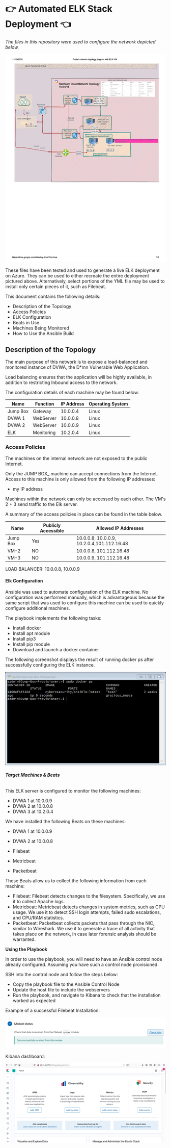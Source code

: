 # :point_right: **Automated ELK Stack Deployment** :point_left:

*The files in this repository were used to configure the network depicted below.*

![alt text](https://github.com/Fredavv88/Cloud-project-1/blob/main/Diagrams/1.png)

These files have been tested and used to generate a live ELK deployment on Azure. They can be used to either recreate the entire deployment pictured above. Alternatively, select portions of the YML file may be used to install only certain pieces of it, such as Filebeat.


This document contains the following details:

* Description of the Topology
* Access Policies
* ELK Configuration
* Beats in Use
* Machines Being Monitored
* How to Use the Ansible Build

## **Description of the Topology** 

The main purpose of this network is to expose a load-balanced and monitored instance of DVWA, the D*mn Vulnerable Web Application.

Load balancing ensures that the application will be highly available, in addition to restricting Inbound access to the network.

The configuration details of each machine may be found below. 

| Name     | Function   | IP Address | Operating System |
|----------|------------|------------|------------------|
| Jump Box | Gateway    | 10.0.0.4   | Linux            |
| DVWA 1   | WebServer  | 10.0.0.8   | Linux            |
| DVWA 2   | WebServer  | 10.0.0.9   | Linux            |
| ELK      | Monitoring | 10.2.0.4   | Linux            |


### **Access Policies**

The machines on the internal network are not exposed to the public Internet.

Only the JUMP BOX_ machine can accept connections from the Internet. Access to this machine is only allowed from the following IP addresses: 

* my IP address

Machines within the network can only be accessed by each other. The VM's 2 + 3 send traffic to the Elk server.

A summary of the access policies in place can be found in the table below.

| Name	   | Publicly Accessible |                       Allowed IP Addresses        |
|----------|---------------------|---------------------------------------------------| 
| Jump Box |       Yes           |   10.0.0.8, 10.0.0.9, 10.2.0.4,101.112.16.48      |
| VM-2	   |        NO           |	  10.0.0.8, 101.112.16.48                        |
| VM-3	   |        NO	         |    10.0.0.9, 101.112.16.48                        |

LOAD BALANCER: 10.0.0.8, 10.0.0.9

#### **Elk Configuration**

Ansible was used to automate configuration of the ELK machine. No configuration was performed manually, which is advantageous because the same script that was used to configure this machine can be used to quickly configure additional machines.

The playbook implements the following tasks:

* Install docker
* Install apt module
* Install pip3
* Install pip module
* Download and launch a docker container

The following screenshot displays the result of running docker ps after successfully configuring the ELK instance.

![alt text](https://github.com/Fredavv88/Cloud-project-1/blob/main/Images/DockerPs.png)

###### **Target Machines & Beats**

This ELK server is configured to monitor the following machines:

* DVWA 1 at 10.0.0.9
* DVWA 2 at 10.0.0.8
* DVWA 3 at 10.2.0.4

We have installed the following Beats on these machines:

* DVWA 1 at 10.0.0.9
* DVWA 2 at 10.0.0.8

* Filebeat
* Metricbeat
* Packetbeat

These Beats allow us to collect the following information from each machine:

* Filebeat: Filebeat detects changes to the filesystem. Specifically, we use it to collect Apache logs.
* Metricbeat: Metricbeat detects changes in system metrics, such as CPU usage. We use it to detect SSH login attempts, failed sudo escalations, and CPU/RAM statistics.
* Packetbeat: Packetbeat collects packets that pass through the NIC, similar to Wireshark. We use it to generate a trace of all activity that takes place on the network, in case later forensic analysis should be warranted.

**Using the Playbook** 

In order to use the playbook, you will need to have an Ansible control node already configured. Assuming you have such a control node provisioned.

SSH into the control node and follow the steps below:

- Copy the playbook file to the Ansible Control Node
- Update the host file to include the webservers
- Run the playbook, and navigate to Kibana to check that the installation worked as expected

Example of a successful Filebeat Installation:

![alt text](https://github.com/Fredavv88/Cloud-project-1/blob/main/Images/Filebeat.png)

Kibana dashboard: 

![alt text](https://github.com/Fredavv88/Cloud-project-1/blob/main/Images/Kibana.png)

